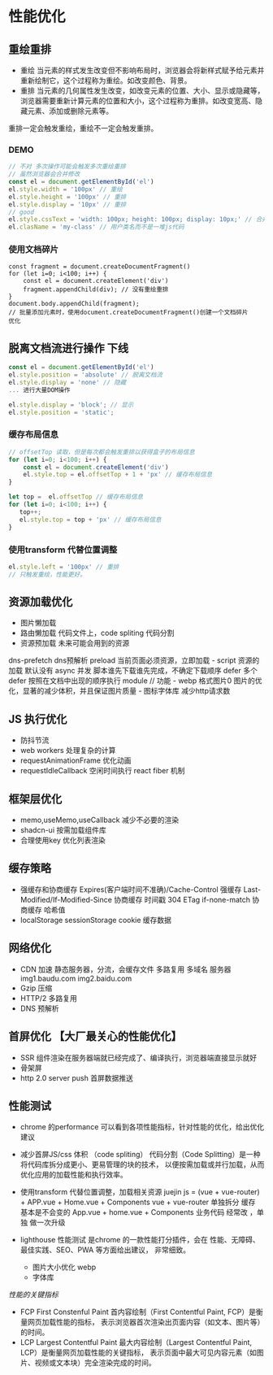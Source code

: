 # 性能优化

## 重绘重排

- 重绘
     当元素的样式发生改变但不影响布局时，浏览器会将新样式赋予给元素并重新绘制它，这个过程称为重绘。如改变颜色、背景。
- 重排
     当元素的几何属性发生改变，如改变元素的位置、大小、显示或隐藏等，浏览器需要重新计算元素的位置和大小，这个过程称为重排。如改变宽高、隐藏元素、添加或删除元素等。

 重排一定会触发重绘，重绘不一定会触发重排。

### DEMO
```js
// 不对 多次操作可能会触发多次重绘重排
// 虽然浏览器会合并修改
const el = document.getElementById('el')
el.style.width = '100px' // 重绘
el.style.height = '100px' // 重排
el.style.display = '10px' // 重排
// good
el.style.cssText = 'width: 100px; height: 100px; display: 10px;' // 合并
el.clasName = 'my-class' // 用户类名而不是一堆js代码
```

### 使用文档碎片
```
const fragment = document.createDocumentFragment()
for (let i=0; i<100; i++) {
    const el = document.createElement('div')
    fragment.appendChild(div); // 没有重绘重排
}
document.body.appendChild(fragment);
// 批量添加元素时，使用document.createDocumentFragment()创建一个文档碎片 
优化
```
## 脱离文档流进行操作 下线
```js
const el = document.getElementById('el')
el.style.position = 'absolute' // 脱离文档流
el.style.display = 'none' // 隐藏
... 进行大量DOM操作

el.style.display = 'block'; // 显示
el.style.position = 'static';
```

### 缓存布局信息
```js
// offsetTop 读取，但是每次都会触发重排以获得盒子的布局信息
for (let i=0; i<100; i++) {
    const el = document.createElement('div')
    el.style.top = el.offsetTop + 1 + 'px' // 缓存布局信息  
}

let top =  el.offsetTop // 缓存布局信息
for (let i=0; i<100; i++) {
   top++;
   el.style.top = top + 'px' // 缓存布局信息
}
```

### 使用transform 代替位置调整
```js
el.style.left = '100px' // 重排
// 只触发重绘，性能更好。
```

## 资源加载优化
   - 图片懒加载
   - 路由懒加载
         代码文件上，code spliting 代码分割
   - 资源预加载
   未来可能会用到的资源
   <link rel="prefetch" href="/next-page.js">
   dns-prefetch dns预解析
   preload 当前页面必须资源，立即加载
   - script 资源的加载
       默认没有
       async 并发  脚本谁先下载谁先完成，不确定下载顺序
       defer  多个defer 按照在文档中出现的顺序执行
       module // 功能
   - webp 格式图片0
     图片的优化，显著的减少体积，并且保证图片质量
   - 图标字体库
   减少http请求数

## JS 执行优化
   - 防抖节流
   - web workers 处理复杂的计算
   - requestAnimationFrame 优化动画
   - requestIdleCallback 空闲时间执行 react fiber 机制

## 框架层优化
   - memo,useMemo,useCallback 减少不必要的渲染
   - shadcn-ui 按需加载组件库
   - 合理使用key 优化列表渲染

## 缓存策略
   -  强缓存和协商缓存
        Expires(客户端时间不准确)/Cache-Control 强缓存
        Last-Modified/If-Modified-Since 协商缓存 时间戳 304
        ETag if-none-match 协商缓存 哈希值
   - localStorage sessionStorage cookie 缓存数据
   
## 网络优化
   - CDN 加速
       静态服务器，分流，会缓存文件
       多路复用 多域名 服务器 img1.baudu.com img2.baidu.com 
   - Gzip 压缩
   - HTTP/2 多路复用
   - DNS 预解析

## 首屏优化 【大厂最关心的性能优化】 
   - SSR 
        组件渲染在服务器端就已经完成了、编译执行，浏览器端直接显示就好
   - 骨架屏
   - http 2.0 server push 首屏数据推送


## 性能测试
   - chrome 的performance
   可以看到各项性能指标，针对性能的优化，给出优化建议

   - 减少首屏JS/css 体积 （code spliting）
   代码分割（Code Splitting）是一种将代码库拆分成更小、更易管理的块的技术，
   以便按需加载或并行加载，从而优化应用的加载性能和执行效率。
   - 使用transform 代替位置调整，加载相关资源
   juejin js = (vue + vue-router)  + APP.vue + Home.vue + Components 
   vue + vue-router  单独拆分 缓存 基本是不会变的
   App.vue + home.vue + Components 业务代码 经常改 ，单独
   做一次升级 

- lighthouse 性能测试
   是chrome 的一款性能打分插件，会在 性能、无障碍、最佳实践、SEO、PWA 等方面给出建议，
   非常细致。
   - 图片大小优化 webp
   - 字体库


*性能的关键指标*
  - FCP First Constenful Paint
      首内容绘制（First Contentful Paint, FCP）是衡量网页加载性能的指标，
      表示浏览器首次渲染出页面内容（如文本、图片等）的时间。
  - LCP Largest Contentful Paint
      最大内容绘制（Largest Contentful Paint, LCP）是衡量网页加载性能的关键指标，
      表示页面中最大可见内容元素（如图片、视频或文本块）完全渲染完成的时间。